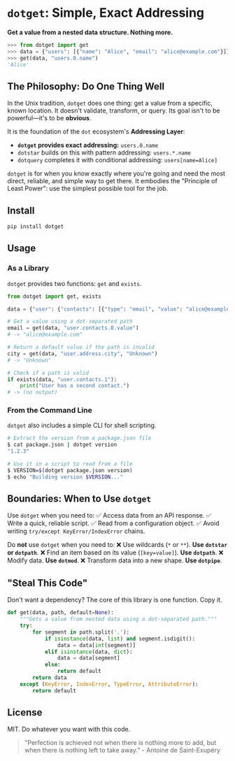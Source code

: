 # `dotget`: Simple, Exact Addressing

**Get a value from a nested data structure. Nothing more.**

```python
>>> from dotget import get
>>> data = {"users": [{"name": "Alice", "email": "alice@example.com"}]}
>>> get(data, "users.0.name")
'Alice'
```

## The Philosophy: Do One Thing Well

In the Unix tradition, `dotget` does one thing: get a value from a specific, known location. It doesn't validate, transform, or query. Its goal isn't to be powerful—it's to be **obvious**.

It is the foundation of the `dot` ecosystem's **Addressing Layer**:

*   **`dotget` provides exact addressing:** `users.0.name`
*   `dotstar` builds on this with pattern addressing: `users.*.name`
*   `dotquery` completes it with conditional addressing: `users[name=Alice]`

`dotget` is for when you know exactly where you're going and need the most direct, reliable, and simple way to get there. It embodies the "Principle of Least Power": use the simplest possible tool for the job.

## Install

```bash
pip install dotget
```

## Usage

### As a Library

`dotget` provides two functions: `get` and `exists`.

```python
from dotget import get, exists

data = {"user": {"contacts": [{"type": "email", "value": "alice@example.com"}]}}

# Get a value using a dot-separated path
email = get(data, "user.contacts.0.value")
# -> "alice@example.com"

# Return a default value if the path is invalid
city = get(data, "user.address.city", "Unknown")
# -> "Unknown"

# Check if a path is valid
if exists(data, "user.contacts.1"):
    print("User has a second contact.")
# -> (no output)
```

### From the Command Line

`dotget` also includes a simple CLI for shell scripting.

```sh
# Extract the version from a package.json file
$ cat package.json | dotget version
"1.2.3"

# Use it in a script to read from a file
$ VERSION=$(dotget package.json version)
$ echo "Building version $VERSION..."
```

## Boundaries: When to Use `dotget`

Use `dotget` when you need to:
✅ Access data from an API response.
✅ Write a quick, reliable script.
✅ Read from a configuration object.
✅ Avoid writing `try/except KeyError/IndexError` chains.

Do **not** use `dotget` when you need to:
❌ Use wildcards (`*` or `**`). **Use `dotstar` or `dotpath`**.
❌ Find an item based on its value (`[key=value]`). **Use `dotpath`**.
❌ Modify data. **Use `dotmod`**.
❌ Transform data into a new shape. **Use `dotpipe`**.

## "Steal This Code"

Don't want a dependency? The core of this library is one function. Copy it.

```python
def get(data, path, default=None):
    """Gets a value from nested data using a dot-separated path."""
    try:
        for segment in path.split('.'):
            if isinstance(data, list) and segment.isdigit():
                data = data[int(segment)]
            elif isinstance(data, dict):
                data = data[segment]
            else:
                return default
        return data
    except (KeyError, IndexError, TypeError, AttributeError):
        return default
```

## License

MIT. Do whatever you want with this code.

> "Perfection is achieved not when there is nothing more to add, but when there is nothing left to take away." - Antoine de Saint-Exupéry
